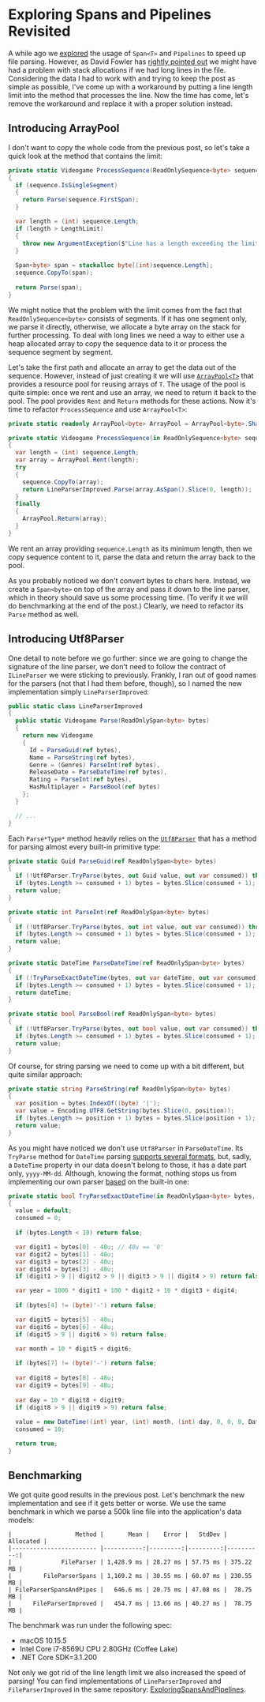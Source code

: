 # Exploring Spans and Pipelines Revisited

A while ago we [explored](https://timiskhakov.github.io/posts/exploring-spans-and-pipelines) the usage of `Span<T>` and `Pipelines` to speed up file parsing. However, as David Fowler has [rightly pointed out](https://github.com/timiskhakov/ExploringSpansAndPipelines/issues/1) we might have had a problem with stack allocations if we had long lines in the file. Considering the data I had to work with and trying to keep the post as simple as possible, I've come up with a workaround by putting a line length limit into the method that processes the line. Now the time has come, let's remove the workaround and replace it with a proper solution instead.

## Introducing ArrayPool

I don't want to copy the whole code from the previous post, so let's take a quick look at the method that contains the limit:
```csharp
private static Videogame ProcessSequence(ReadOnlySequence<byte> sequence)
{
  if (sequence.IsSingleSegment)
  {
    return Parse(sequence.FirstSpan);
  }

  var length = (int) sequence.Length;
  if (length > LengthLimit)
  {
    throw new ArgumentException($"Line has a length exceeding the limit: {length}");
  }
  
  Span<byte> span = stackalloc byte[(int)sequence.Length];
  sequence.CopyTo(span);
      
  return Parse(span);
}
```

We might notice that the problem with the limit comes from the fact that `ReadOnlySequence<byte>` consists of segments. If it has one segment only, we parse it directly, otherwise, we allocate a byte array on the stack for further processing. To deal with long lines we need a way to either use a heap allocated array to copy the sequence data to it or process the sequence segment by segment.

Let's take the first path and allocate an array to get the data out of the sequence. However, instead of just creating it we will use [`ArrayPool<T>`](https://docs.microsoft.com/en-us/dotnet/api/system.buffers.arraypool-1) that provides a resource pool for reusing arrays of `T`. The usage of the pool is quite simple: once we rent and use an array, we need to return it back to the pool. The pool provides `Rent` and `Return` methods for these actions. Now it's time to refactor `ProcessSequence` and use `ArrayPool<T>`:
```csharp
private static readonly ArrayPool<byte> ArrayPool = ArrayPool<byte>.Shared;

private static Videogame ProcessSequence(in ReadOnlySequence<byte> sequence)
{
  var length = (int) sequence.Length;
  var array = ArrayPool.Rent(length);
  try
  {
    sequence.CopyTo(array);
    return LineParserImproved.Parse(array.AsSpan().Slice(0, length));
  }
  finally
  {
    ArrayPool.Return(array);
  }
}
```

We rent an array providing `sequence.Length` as its minimum length, then we copy sequence content to it, parse the data and return the array back to the pool.

As you probably noticed we don't convert bytes to chars here. Instead, we create a `Span<byte>` on top of the array and pass it down to the line parser, which in theory should save us some processing time. (To verify it we will do benchmarking at the end of the post.) Clearly, we need to refactor its `Parse` method as well.

## Introducing Utf8Parser

One detail to note before we go further: since we are going to change the signature of the line parser, we don't need to follow the contract of `ILineParser` we were sticking to previously. Frankly, I ran out of good names for the parsers (not that I had them before, though), so I named the new implementation simply `LineParserImproved`:
```csharp
public static class LineParserImproved
{
  public static Videogame Parse(ReadOnlySpan<byte> bytes)
  {
    return new Videogame
    {
      Id = ParseGuid(ref bytes),
      Name = ParseString(ref bytes),
      Genre = (Genres) ParseInt(ref bytes),
      ReleaseDate = ParseDateTime(ref bytes),
      Rating = ParseInt(ref bytes),
      HasMultiplayer = ParseBool(ref bytes)
    };
  }

  // ...
}
```

Each `Parse*Type*` method heavily relies on the [`Utf8Parser`](https://docs.microsoft.com/en-us/dotnet/api/system.buffers.text.utf8parser) that has a method for parsing almost every built-in primitive type:
```csharp
private static Guid ParseGuid(ref ReadOnlySpan<byte> bytes)
{
  if (!Utf8Parser.TryParse(bytes, out Guid value, out var consumed)) throw new ArgumentException(nameof(bytes));
  if (bytes.Length >= consumed + 1) bytes = bytes.Slice(consumed + 1);
  return value;
}

private static int ParseInt(ref ReadOnlySpan<byte> bytes)
{
  if (!Utf8Parser.TryParse(bytes, out int value, out var consumed)) throw new ArgumentException(nameof(bytes));
  if (bytes.Length >= consumed + 1) bytes = bytes.Slice(consumed + 1);
  return value;
}

private static DateTime ParseDateTime(ref ReadOnlySpan<byte> bytes)
{
  if (!TryParseExactDateTime(bytes, out var dateTime, out var consumed)) throw new ArgumentException(nameof(bytes));
  if (bytes.Length >= consumed + 1) bytes = bytes.Slice(consumed + 1);
  return dateTime;
}

private static bool ParseBool(ref ReadOnlySpan<byte> bytes)
{
  if (!Utf8Parser.TryParse(bytes, out bool value, out var consumed)) throw new ArgumentException(nameof(bytes));
  if (bytes.Length >= consumed + 1) bytes = bytes.Slice(consumed + 1);
  return value;
}
```

Of course, for string parsing we need to come up with a bit different, but quite similar approach:
```csharp
private static string ParseString(ref ReadOnlySpan<byte> bytes)
{
  var position = bytes.IndexOf((byte) '|');
  var value = Encoding.UTF8.GetString(bytes.Slice(0, position));
  if (bytes.Length >= position + 1) bytes = bytes.Slice(position + 1);
  return value;
}
```

As you might have noticed we don't use `Utf8Parser` in `ParseDateTime`. Its `TryParse` method for `DateTime` parsing [supports several formats](https://docs.microsoft.com/en-us/dotnet/api/system.buffers.text.utf8parser.tryparse#System_Buffers_Text_Utf8Parser_TryParse_System_ReadOnlySpan_System_Byte__System_DateTime__System_Int32__System_Char_), but, sadly, a `DateTime` property in our data doesn't belong to those, it has a date part only, `yyyy-MM-dd`. Although, knowing the format, nothing stops us from implementing our own parser [based](https://github.com/dotnet/runtime/blob/4f9ae42d861fcb4be2fcd5d3d55d5f227d30e723/src/libraries/System.Private.CoreLib/src/System/Buffers/Text/Utf8Parser/Utf8Parser.Date.cs) on the built-in one:
```csharp
private static bool TryParseExactDateTime(in ReadOnlySpan<byte> bytes, out DateTime value, out int consumed)
{
  value = default;
  consumed = 0;
  
  if (bytes.Length < 10) return false;

  var digit1 = bytes[0] - 48u; // 48u == '0'
  var digit2 = bytes[1] - 48u;
  var digit3 = bytes[2] - 48u;
  var digit4 = bytes[3] - 48u;
  if (digit1 > 9 || digit2 > 9 || digit3 > 9 || digit4 > 9) return false;

  var year = 1000 * digit1 + 100 * digit2 + 10 * digit3 + digit4;
  
  if (bytes[4] != (byte)'-') return false;

  var digit5 = bytes[5] - 48u;
  var digit6 = bytes[6] - 48u;
  if (digit5 > 9 || digit6 > 9) return false;

  var month = 10 * digit5 + digit6;
  
  if (bytes[7] != (byte)'-') return false;
  
  var digit8 = bytes[8] - 48u;
  var digit9 = bytes[9] - 48u;
  
  var day = 10 * digit8 + digit9;
  if (digit8 > 9 || digit9 > 9) return false;
  
  value = new DateTime((int) year, (int) month, (int) day, 0, 0, 0, DateTimeKind.Utc);
  consumed = 10;

  return true;
}
```

## Benchmarking

We got quite good results in the previous post. Let's benchmark the new implementation and see if it gets better or worse. We use the same benchmark in which we parse a 500k line file into the application's data models:
```
|                  Method |       Mean |    Error |   StdDev | Allocated |
|------------------------ |-----------:|---------:|---------:|----------:|
|              FileParser | 1,428.9 ms | 28.27 ms | 57.75 ms | 375.22 MB |
|         FileParserSpans | 1,169.2 ms | 30.55 ms | 60.07 ms | 230.55 MB |
| FileParserSpansAndPipes |   646.6 ms | 20.75 ms | 47.08 ms |  78.75 MB |
|      FileParserImproved |   454.7 ms | 13.66 ms | 40.27 ms |  78.75 MB |
```
The benchmark was run under the following spec:
- macOS 10.15.5
- Intel Core i7-8569U CPU 2.80GHz (Coffee Lake)
- .NET Core SDK=3.1.200

Not only we got rid of the line length limit we also increased the speed of parsing! You can find implementations of `LineParserImproved` and `FileParserImproved` in the same repository: [ExploringSpansAndPipelines](https://github.com/timiskhakov/ExploringSpansAndPipelines).
